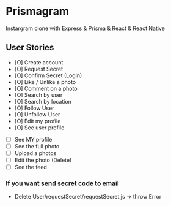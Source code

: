 # Prismagram
Instargram clone with Express &amp; Prisma &amp; React &amp; React Native

## User Stories
- [O] Create account 
- [O] Request Secret
- [O] Confirm Secret (Login)
- [O] Like / Unlike a photo
- [O] Comment on a photo
- [O] Search by user
- [O] Search by location
- [O] Follow User
- [O] Unfollow User
- [O] Edit my profile
- [O] See user profile
- [ ] See MY profile
- [ ] See the full photo
- [ ] Upload a photos
- [ ] Edit the photo (Delete)
- [ ] See the feed

### If you want send secret code to email
* Delete User/requestSecret/requestSecret.js -> throw Error
